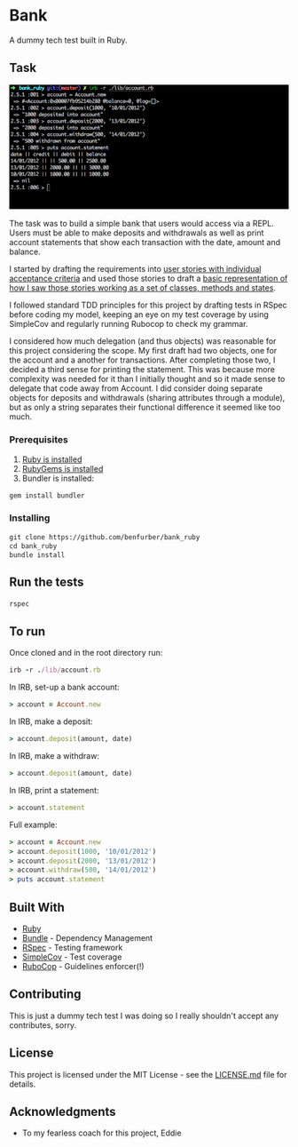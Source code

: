 # Bank

A dummy tech test built in Ruby.

## Task

![Screenshot of bank in action](https://github.com/benfurber/bank_ruby/blob/master/docs/screenshot.png "Screenshot of bank in action")

The task was to build a simple bank that users would access via a REPL. Users must be able to make deposits and withdrawals as well as print account statements that show each transaction with the date, amount and balance.

I started by drafting the requirements into [user stories with individual acceptance criteria](https://github.com/benfurber/bank_ruby/blob/master/docs/user_stories.md) and used those stories to draft a [basic representation of how I saw those stories working as a set of classes, methods and states](https://github.com/benfurber/bank_ruby/blob/master/docs/bank-diagram.png).

I followed standard TDD principles for this project by drafting tests in RSpec before coding my model, keeping an eye on my test coverage by using SimpleCov and regularly running Rubocop to check my grammar.

I considered how much delegation (and thus objects) was reasonable for this project considering the scope. My first draft had two objects, one for the account and a another for transactions. After completing those two, I decided a third sense for printing the statement. This was because more complexity was needed for it than I initially thought and so it made sense to delegate that code away from Account. I did consider doing separate objects for deposits and withdrawals (sharing attributes through a module), but as only a string separates their functional difference it seemed like too much.

### Prerequisites

1. [Ruby is installed](https://www.ruby-lang.org/en/documentation/installation/)
2. [RubyGems is installed](https://rubygems.org/pages/download)
3. Bundler is installed:
```
gem install bundler
```

### Installing

```
git clone https://github.com/benfurber/bank_ruby
cd bank_ruby
bundle install
```

## Run the tests
```ruby
rspec
```

## To run

Once cloned and in the root directory run:
```ruby
irb -r ./lib/account.rb
```

In IRB, set-up a bank account:
```ruby
> account = Account.new
```

In IRB, make a deposit:
```ruby
> account.deposit(amount, date)
```

In IRB, make a withdraw:
```ruby
> account.deposit(amount, date)
```

In IRB, print a statement:
```ruby
> account.statement
```

Full example:
```ruby
> account = Account.new
> account.deposit(1000, '10/01/2012')
> account.deposit(2000, '13/01/2012')
> account.withdraw(500, '14/01/2012')
> puts account.statement
```

## Built With

* [Ruby](https://www.ruby-lang.org/en/)
* [Bundle](https://bundler.io/) - Dependency Management
* [RSpec](http://rspec.info/) - Testing framework
* [SimpleCov](https://github.com/colszowka/simplecov) - Test coverage
* [RuboCop](https://github.com/rubocop-hq/rubocop) - Guidelines enforcer(!)

## Contributing

This is just a dummy tech test I was doing so I really shouldn't accept any contributes, sorry.

## License

This project is licensed under the MIT License - see the [LICENSE.md](LICENSE.md) file for details.

## Acknowledgments

* To my fearless coach for this project, Eddie
